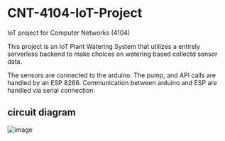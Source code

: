# CNT-4104-IoT-Project
IoT project for Computer Networks (4104)

This project is an IoT Plant Watering System that utilizes a entirely serverless backend to make choices on watering based collectd sensor data.

The sensors are connected to the arduino.
The pump, and API calls are handled by an ESP 8266.
Communication between arduino and ESP are handled via serial connection.

## circuit diagram
![image](https://user-images.githubusercontent.com/62119663/201561058-4b6ac088-5577-4c00-a2a0-68c0264e078d.png)

